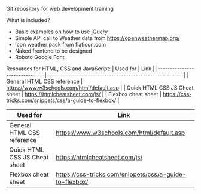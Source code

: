 Git repository for web development training

What is included?
- Basic examples on how to use jQuery
- Simple API call to Weather data from https://openweathermap.org/
- Icon weather pack from flaticon.com
- Naked frontend to be designed
- Roboto Google Font


Resources for HTML, CSS and JavaScript:
| Used for                      | Link                                                    |
|-------------------------------|---------------------------------------------------------|
| General HTML CSS reference    | https://www.w3schools.com/html/default.asp              |
| Quick HTML CSS JS Cheat sheet | https://htmlcheatsheet.com/js/                          |
| Flexbox cheat sheet           | https://css-tricks.com/snippets/css/a-guide-to-flexbox/ |


| Used for   | Link |
| ------------- | ------------- |
| General HTML CSS reference  | https://www.w3schools.com/html/default.asp   |
| Quick HTML CSS JS Cheat sheet  | https://htmlcheatsheet.com/js/  |
| Flexbox cheat sheet  | https://css-tricks.com/snippets/css/a-guide-to-flexbox/  |
